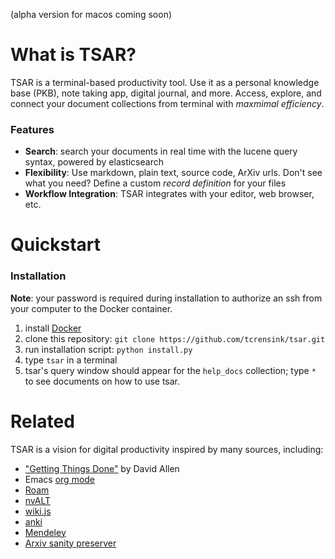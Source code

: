 (alpha version for macos coming soon)

# What is TSAR?
TSAR is a terminal-based productivity tool. Use it as a personal knowledge base (PKB), note taking app, digital journal, and more.  Access, explore, and connect your document collections from terminal with *maxmimal efficiency*.

### Features
- **Search**: search your documents in real time with the lucene query syntax, powered by elasticsearch
- **Flexibility**: Use markdown, plain text, source code, ArXiv urls. Don't see what you need? Define a custom *record definition* for your files
- **Workflow Integration**: TSAR integrates with your editor, web browser, etc.

# Quickstart

### Installation
**Note**: your password is required during installation to authorize an ssh from your computer to the Docker container.
1. install [Docker](https://www.docker.com/get-started)
2. clone this repository: `git clone https://github.com/tcrensink/tsar.git`
3. run installation script: `python install.py`
4. type `tsar` in a terminal
5. tsar's query window should appear for the `help_docs` collection; type `*` to see documents on how to use tsar.


# Related
TSAR is a vision for digital productivity inspired by many sources, including:

- ["Getting Things Done"](https://gettingthingsdone.com) by David Allen
- Emacs [org mode](https://orgmode.org)
- [Roam](https://roamresearch.com)
- [nvALT](https://nvultra.com)
- [wiki.js](https://wiki.js.org)
- [anki](https://www.google.com/search?client=safari&rls=en&q=anki&ie=UTF-8&oe=UTF-8)
- [Mendeley](https://www.mendeley.com/?interaction_required=true)
- [Arxiv sanity preserver](https://www.google.com/search?client=safari&rls=en&q=arxiv+sanity+preserver&ie=UTF-8&oe=UTF-8)
